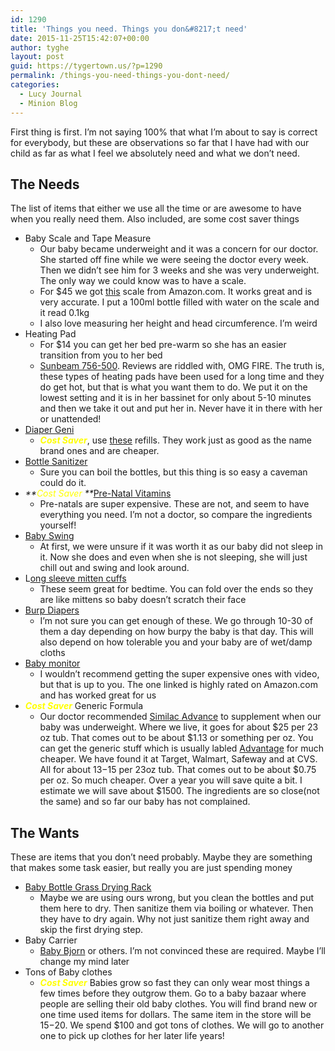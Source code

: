 ```yaml
---
id: 1290
title: 'Things you need. Things you don&#8217;t need'
date: 2015-11-25T15:42:07+00:00
author: tyghe
layout: post
guid: https://tygertown.us/?p=1290
permalink: /things-you-need-things-you-dont-need/
categories:
  - Lucy Journal
  - Minion Blog
---
```

First thing is first. I&#8217;m not saying 100% that what I&#8217;m about to say is correct for everybody, but these are observations so far that I have had with our child as far as what I feel we absolutely need and what we don&#8217;t need.

## The Needs

The list of items that either we use all the time or are awesome to have when you really need them. Also included, are some cost saver things

<!--more-->

  * Baby Scale and Tape Measure 
      * Our baby became underweight and it was a concern for our doctor. She started off fine while we were seeing the doctor every week. Then we didn&#8217;t see him for 3 weeks and she was very underweight. The only way we could know was to have a scale.
      * For $45 we got <a href="http://www.amazon.com/gp/product/B00FQRXF22?psc=1&redirect=true&ref_=oh_aui_detailpage_o02_s00" target="_blank">this</a> scale from Amazon.com. It works great and is very accurate. I put a 100ml bottle filled with water on the scale and it read 0.1kg
      * I also love measuring her height and head circumference. I&#8217;m weird
  * Heating Pad 
      * For $14 you can get her bed pre-warm so she has an easier transition from you to her bed
      * <a href="http://www.amazon.com/gp/product/B00006IV4N?psc=1&redirect=true&ref_=oh_aui_detailpage_o03_s00" target="_blank">Sunbeam 756-500</a>. Reviews are riddled with, OMG FIRE. The truth is, these types of heating pads have been used for a long time and they do get hot, but that is what you want them to do. We put it on the lowest setting and it is in her bassinet for only about 5-10 minutes and then we take it out and put her in. Never have it in there with her or unattended!
  * <a href="http://www.amazon.com/gp/product/B00HT6E6GW?psc=1&redirect=true&ref_=oh_aui_detailpage_o07_s00" target="_blank">Diaper Geni</a> 
      * <span style="color: #ffff00;"><em><strong>Cost Saver</strong></em></span>, use <a href="http://www.amazon.com/gp/product/B00CXH2M2W?psc=1&redirect=true&ref_=oh_aui_detailpage_o00_s00" target="_blank">these</a> refills. They work just as good as the name brand ones and are cheaper.
  * <a href="http://www.amazon.com/gp/product/B007VBXKG2?psc=1&redirect=true&ref_=oh_aui_detailpage_o02_s00" target="_blank">Bottle Sanitizer</a> 
      * Sure you can boil the bottles, but this thing is so easy a caveman could do it.
  * _**<span style="color: #ffff00;">Cost Saver</span> **_<a href="http://www.amazon.com/gp/product/B005G4YCHW?psc=1&redirect=true&ref_=oh_aui_detailpage_o03_s01" target="_blank">Pre-Natal Vitamins</a> 
      * Pre-natals are super expensive. These are not, and seem to have everything you need. I&#8217;m not a doctor, so compare the ingredients yourself!
  * <a href="http://www.amazon.com/gp/product/B00IVNEGLW?psc=1&redirect=true&ref_=oh_aui_detailpage_o01_s00" target="_blank">Baby Swing</a> 
      * At first, we were unsure if it was worth it as our baby did not sleep in it. Now she does and even when she is not sleeping, she will just chill out and swing and look around.
  * L<a href="http://www.amazon.com/gp/product/B007C2PZQ8?keywords=gerber%20long%20sleeve%20onesies&qid=1448482198&ref_=sr_1_8&sr=8-8" target="_blank">ong sleeve mitten cuffs</a> 
      * These seem great for bedtime. You can fold over the ends so they are like mittens so baby doesn&#8217;t scratch their face
  * <a href="http://www.amazon.com/Gerber-Birdseye-3-Ply-Prefold-Diapers/dp/B007VBYVWE/ref=sr_1_1?ie=UTF8&qid=1448482314&sr=8-1&keywords=gerber+trifold+diapers" target="_blank">Burp Diapers</a> 
      * I&#8217;m not sure you can get enough of these. We go through 10-30 of them a day depending on how burpy the baby is that day. This will also depend on how tolerable you and your baby are of wet/damp cloths
  * <a href="http://www.amazon.com/gp/product/B00E1CIGAE?psc=1&redirect=true&ref_=oh_aui_detailpage_o06_s00" target="_blank">Baby monitor</a> 
      * I wouldn&#8217;t recommend getting the super expensive ones with video, but that is up to you. The one linked is highly rated on Amazon.com and has worked great for us
  * <span style="color: #ffff00;"><em><strong>Cost Saver</strong></em></span> Generic Formula 
      * Our doctor recommended <a href="https://similac.com/baby-formula/similac-advance" target="_blank">Similac Advance</a> to supplement when our baby was underweight. Where we live, it goes for about $25 per 23 oz tub. That comes out to be about $1.13 or something per oz. You can get the generic stuff which is usually labled <a href="http://www.target.com/p/up-up-infant-formula-advantage-23-2oz/-/A-14348285" target="_blank">Advantage</a> for much cheaper. We have found it at Target, Walmart, Safeway and at CVS. All for about $13-$15 per 23oz tub. That comes out to be about $0.75 per oz. So much cheaper. Over a year you will save quite a bit. I estimate we will save about $1500. The ingredients are so close(not the same) and so far our baby has not complained.

## The Wants

These are items that you don&#8217;t need probably. Maybe they are something that makes some task easier, but really you are just spending money

  * <a href="http://www.amazon.com/Boon-Grass-Countertop-Drying-Green/dp/B0032G9E0G/ref=sr_1_1?ie=UTF8&qid=1448482988&sr=8-1&keywords=baby+bottle+grass" target="_blank">Baby Bottle Grass Drying Rack</a> 
      * Maybe we are using ours wrong, but you clean the bottles and put them here to dry. Then sanitize them via boiling or whatever. Then they have to dry again. Why not just sanitize them right away and skip the first drying step.
  * Baby Carrier 
      * <a href="http://www.amazon.com/BABYBJORN-Carrier-Original-Black-Cotton/dp/B0009JOSNM/ref=sr_1_1?ie=UTF8&qid=1448483264&sr=8-1&keywords=baby+bjorn" target="_blank">Baby Bjorn</a> or others. I&#8217;m not convinced these are required. Maybe I&#8217;ll change my mind later
  * Tons of Baby clothes 
      * <span style="color: #ffff00;"><em><strong>Cost Saver</strong></em></span> Babies grow so fast they can only wear most things a few times before they outgrow them. Go to a baby bazaar where people are selling their old baby clothes. You will find brand new or one time used items for dollars. The same item in the store will be $15-$20. We spend $100 and got tons of clothes. We will go to another one to pick up clothes for her later life years!
